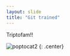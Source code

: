 ```yaml
---
layout: slide
title: "Git trained"
---
```


Triptofam!!

![poptocat2](https://octodex.github.com/images/poptocat_v2.png)
{: .center}
